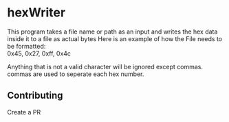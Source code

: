 # hexWriter
This program takes a file name or path as an input and writes the hex data inside it to a file as actual bytes
Here is an example of how the File needs to be formatted:\
0x45, 0x27, 0xff, 0x4c


Anything that is not a valid character will be ignored except commas.
commas are used to seperate each hex number.

## Contributing
Create a PR
